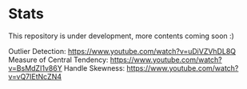 # Stats

This repository is under development, more contents coming soon :)

Outlier Detection: https://www.youtube.com/watch?v=uDiVZVhDL8Q
Measure of Central Tendency: https://www.youtube.com/watch?v=BsMdZI1v86Y
Handle Skewness: https://www.youtube.com/watch?v=vQ7IEtNcZN4
